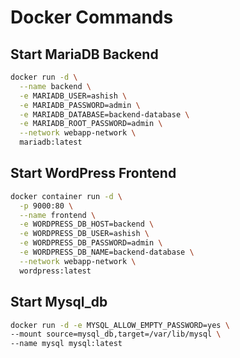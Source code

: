 # Docker Commands

## Start MariaDB Backend

```bash
docker run -d \
  --name backend \
  -e MARIADB_USER=ashish \
  -e MARIADB_PASSWORD=admin \
  -e MARIADB_DATABASE=backend-database \
  -e MARIADB_ROOT_PASSWORD=admin \
  --network webapp-network \
  mariadb:latest
```

## Start WordPress Frontend

```bash
docker container run -d \
  -p 9000:80 \
  --name frontend \
  -e WORDPRESS_DB_HOST=backend \
  -e WORDPRESS_DB_USER=ashish \
  -e WORDPRESS_DB_PASSWORD=admin \
  -e WORDPRESS_DB_NAME=backend-database \
  --network webapp-network \
  wordpress:latest
```

## Start Mysql_db

```bash
docker run -d -e MYSQL_ALLOW_EMPTY_PASSWORD=yes \
--mount source=mysql_db,target=/var/lib/mysql \
--name mysql mysql:latest
```

